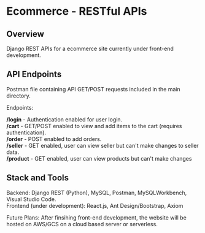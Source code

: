 
# Ecommerce - RESTful APIs



## Overview

Django REST APIs for a ecommerce site currently under front-end development.

## API Endpoints 

Postman file containing API GET/POST requests included in the main directory.

Endpoints:

**/login** - Authentication enabled for user login.  
**/cart** - GET/POST enabled to view and add items to the cart (requires authentication).  
**/order** - POST enabled to add orders.  
**/seller** - GET enabled, user can view seller but can't make changes to seller data.  
**/product** - GET enabled, user can view products but can't make changes

## Stack and Tools 

Backend: Django REST (Python), MySQL, Postman, MySQLWorkbench, Visual Studio Code.   
Frontend (under development): React.js, Ant Design/Bootstrap, Axiom      

Future Plans: After finsihing front-end development, the website will be hosted on AWS/GCS on a cloud based server or serverless.
